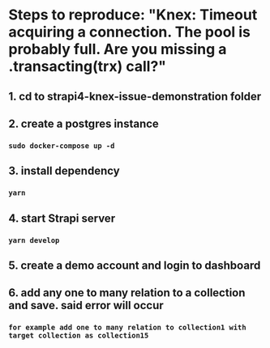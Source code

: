 # Steps to reproduce: "Knex: Timeout acquiring a connection. The pool is probably full. Are you missing a .transacting(trx) call?"

## 1. cd to strapi4-knex-issue-demonstration folder

## 2. create a postgres instance

### `sudo docker-compose up -d`

## 3. install dependency

### `yarn`

## 4. start Strapi server

### `yarn develop`

## 5. create a demo account and login to dashboard

## 6. add any one to many relation to a collection and save. said error will occur

### `for example add one to many relation to collection1 with target collection as collection15`
